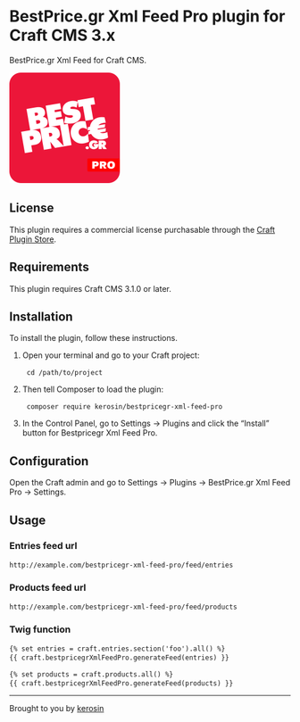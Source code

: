 # BestPrice.gr Xml Feed Pro plugin for Craft CMS 3.x

BestPrice.gr Xml Feed for Craft CMS.

![Plugin Icon](resources/img/plugin-icon.svg)

## License

This plugin requires a commercial license purchasable through the [Craft Plugin Store](https://plugins.craftcms.com/craft-recaptcha-pro).

## Requirements

This plugin requires Craft CMS 3.1.0 or later.

## Installation

To install the plugin, follow these instructions.

1. Open your terminal and go to your Craft project:

        cd /path/to/project

2. Then tell Composer to load the plugin:

        composer require kerosin/bestpricegr-xml-feed-pro

3. In the Control Panel, go to Settings → Plugins and click the “Install” button for Bestpricegr Xml Feed Pro.

## Configuration

Open the Craft admin and go to Settings → Plugins → BestPrice.gr Xml Feed Pro → Settings.

## Usage

### Entries feed url

    http://example.com/bestpricegr-xml-feed-pro/feed/entries
    
### Products feed url

    http://example.com/bestpricegr-xml-feed-pro/feed/products
    
### Twig function

```twig
{% set entries = craft.entries.section('foo').all() %}
{{ craft.bestpricegrXmlFeedPro.generateFeed(entries) }}
```

```twig
{% set products = craft.products.all() %}
{{ craft.bestpricegrXmlFeedPro.generateFeed(products) }}
```

---

Brought to you by [kerosin](https://github.com/kerosin)
